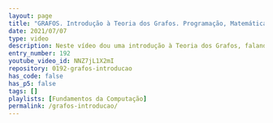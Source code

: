 ```yaml
---
layout: page
title: "GRAFOS. Introdução à Teoria dos Grafos. Programação, Matemática e Curiosidades."
date: 2021/07/07
type: video
description: Neste vídeo dou uma introdução à Teoria dos Grafos, falando sobre vários assuntos relacionados a grafos.
entry_number: 192
youtube_video_id: NNZ7jL1X2mI
repository: 0192-grafos-introducao
has_code: false
has_p5: false
tags: []
playlists: [Fundamentos da Computação]
permalink: /grafos-introducao/
---
```


